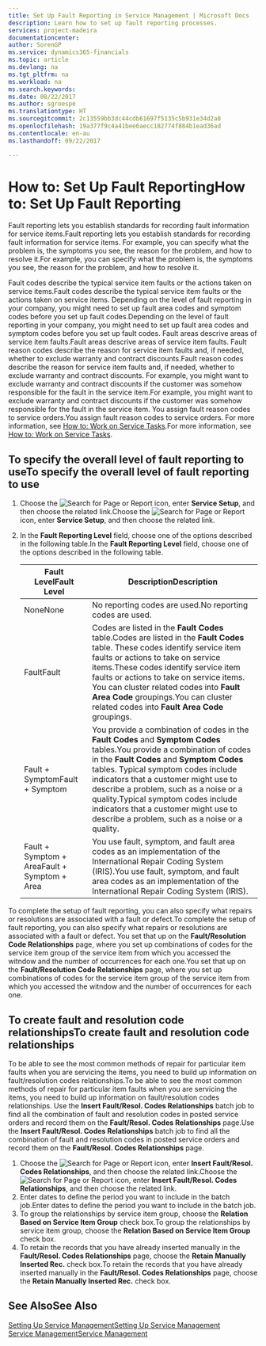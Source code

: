 ```yaml
---
title: Set Up Fault Reporting in Service Management | Microsoft Docs
description: Learn how to set up fault reporting processes.
services: project-madeira
documentationcenter: 
author: SorenGP
ms.service: dynamics365-financials
ms.topic: article
ms.devlang: na
ms.tgt_pltfrm: na
ms.workload: na
ms.search.keywords: 
ms.date: 08/22/2017
ms.author: sgroespe
ms.translationtype: HT
ms.sourcegitcommit: 2c13559bb3dc44cdb61697f5135c5b931e34d2a8
ms.openlocfilehash: 19a377f9c4a41bee6aecc182774f884b1ead36ad
ms.contentlocale: en-au
ms.lasthandoff: 09/22/2017

---
```


# <a name="how-to-set-up-fault-reporting"></a><span data-ttu-id="e9320-103">How to: Set Up Fault Reporting</span><span class="sxs-lookup"><span data-stu-id="e9320-103">How to: Set Up Fault Reporting</span></span>
<span data-ttu-id="e9320-104">Fault reporting lets you establish standards for recording fault information for service items.</span><span class="sxs-lookup"><span data-stu-id="e9320-104">Fault reporting lets you establish standards for recording fault information for service items.</span></span> <span data-ttu-id="e9320-105">For example, you can specify what the problem is, the symptoms you see, the reason for the problem, and how to resolve it.</span><span class="sxs-lookup"><span data-stu-id="e9320-105">For example, you can specify what the problem is, the symptoms you see, the reason for the problem, and how to resolve it.</span></span>  

<span data-ttu-id="e9320-106">Fault codes describe the typical service item faults or the actions taken on service items.</span><span class="sxs-lookup"><span data-stu-id="e9320-106">Fault codes describe the typical service item faults or the actions taken on service items.</span></span> <span data-ttu-id="e9320-107">Depending on the level of fault reporting in your company, you might need to set up fault area codes and symptom codes before you set up fault codes.</span><span class="sxs-lookup"><span data-stu-id="e9320-107">Depending on the level of fault reporting in your company, you might need to set up fault area codes and symptom codes before you set up fault codes.</span></span> <span data-ttu-id="e9320-108">Fault areas descrive areas of service item faults.</span><span class="sxs-lookup"><span data-stu-id="e9320-108">Fault areas descrive areas of service item faults.</span></span> <span data-ttu-id="e9320-109">Fault reason codes describe the reason for service item faults and, if needed, whether to exclude warranty and contract discounts.</span><span class="sxs-lookup"><span data-stu-id="e9320-109">Fault reason codes describe the reason for service item faults and, if needed, whether to exclude warranty and contract discounts.</span></span> <span data-ttu-id="e9320-110">For example, you might want to exclude warranty and contract discounts if the customer was somehow responsible for the fault in the service item.</span><span class="sxs-lookup"><span data-stu-id="e9320-110">For example, you might want to exclude warranty and contract discounts if the customer was somehow responsible for the fault in the service item.</span></span> <span data-ttu-id="e9320-111">You assign fault reason codes to service orders.</span><span class="sxs-lookup"><span data-stu-id="e9320-111">You assign fault reason codes to service orders.</span></span> <span data-ttu-id="e9320-112">For more information, see [How to: Work on Service Tasks](service-how-to-work-on-service-tasks.md).</span><span class="sxs-lookup"><span data-stu-id="e9320-112">For more information, see [How to: Work on Service Tasks](service-how-to-work-on-service-tasks.md).</span></span>  

## <a name="to-specify-the-overall-level-of-fault-reporting-to-use"></a><span data-ttu-id="e9320-113">To specify the overall level of fault reporting to use</span><span class="sxs-lookup"><span data-stu-id="e9320-113">To specify the overall level of fault reporting to use</span></span>
1. <span data-ttu-id="e9320-114">Choose the ![Search for Page or Report](media/ui-search/search_small.png "Search for Page or Report icon") icon, enter **Service Setup**, and then choose the related link.</span><span class="sxs-lookup"><span data-stu-id="e9320-114">Choose the ![Search for Page or Report](media/ui-search/search_small.png "Search for Page or Report icon") icon, enter **Service Setup**, and then choose the related link.</span></span> 
2. <span data-ttu-id="e9320-115">In the **Fault Reporting Level** field, choose one of the options described in the following table.</span><span class="sxs-lookup"><span data-stu-id="e9320-115">In the **Fault Reporting Level** field, choose one of the options described in the following table.</span></span>  
  
    |<span data-ttu-id="e9320-116">**Fault Level**</span><span class="sxs-lookup"><span data-stu-id="e9320-116">**Fault Level**</span></span>|<span data-ttu-id="e9320-117">**Description**</span><span class="sxs-lookup"><span data-stu-id="e9320-117">**Description**</span></span>|  
    |------------|-------------|  
    |<span data-ttu-id="e9320-118">None</span><span class="sxs-lookup"><span data-stu-id="e9320-118">None</span></span> | <span data-ttu-id="e9320-119">No reporting codes are used.</span><span class="sxs-lookup"><span data-stu-id="e9320-119">No reporting codes are used.</span></span>|  
    |<span data-ttu-id="e9320-120">Fault</span><span class="sxs-lookup"><span data-stu-id="e9320-120">Fault</span></span> | <span data-ttu-id="e9320-121">Codes are listed in the **Fault Codes** table.</span><span class="sxs-lookup"><span data-stu-id="e9320-121">Codes are listed in the **Fault Codes** table.</span></span> <span data-ttu-id="e9320-122">These codes identify service item faults or actions to take on service items.</span><span class="sxs-lookup"><span data-stu-id="e9320-122">These codes identify service item faults or actions to take on service items.</span></span> <span data-ttu-id="e9320-123">You can cluster related codes into **Fault Area Code** groupings.</span><span class="sxs-lookup"><span data-stu-id="e9320-123">You can cluster related codes into **Fault Area Code** groupings.</span></span>|  
    |<span data-ttu-id="e9320-124">Fault + Symptom</span><span class="sxs-lookup"><span data-stu-id="e9320-124">Fault + Symptom</span></span> | <span data-ttu-id="e9320-125">You provide a combination of codes in the **Fault Codes** and **Symptom Codes** tables.</span><span class="sxs-lookup"><span data-stu-id="e9320-125">You provide a combination of codes in the **Fault Codes** and **Symptom Codes** tables.</span></span> <span data-ttu-id="e9320-126">Typical symptom codes include indicators that a customer might use to describe a problem, such as a noise or a quality.</span><span class="sxs-lookup"><span data-stu-id="e9320-126">Typical symptom codes include indicators that a customer might use to describe a problem, such as a noise or a quality.</span></span>|  
    |<span data-ttu-id="e9320-127">Fault + Symptom + Area</span><span class="sxs-lookup"><span data-stu-id="e9320-127">Fault + Symptom + Area</span></span> | <span data-ttu-id="e9320-128">You use fault, symptom, and fault area codes as an implementation of the International Repair Coding System (IRIS).</span><span class="sxs-lookup"><span data-stu-id="e9320-128">You use fault, symptom, and fault area codes as an implementation of the International Repair Coding System (IRIS).</span></span>|  
  
<span data-ttu-id="e9320-129">To complete the setup of fault reporting, you can also specify what repairs or resolutions are associated with a fault or defect.</span><span class="sxs-lookup"><span data-stu-id="e9320-129">To complete the setup of fault reporting, you can also specify what repairs or resolutions are associated with a fault or defect.</span></span> <span data-ttu-id="e9320-130">You set that up on the **Fault/Resolution Code Relationships** page, where you set up combinations of codes for the service item group of the service item from which you accessed the witndow and the number of occurrences for each one.</span><span class="sxs-lookup"><span data-stu-id="e9320-130">You set that up on the **Fault/Resolution Code Relationships** page, where you set up combinations of codes for the service item group of the service item from which you accessed the witndow and the number of occurrences for each one.</span></span>

## <a name="to-create-fault-and-resolution-code-relationships"></a><span data-ttu-id="e9320-131">To create fault and resolution code relationships</span><span class="sxs-lookup"><span data-stu-id="e9320-131">To create fault and resolution code relationships</span></span>
<!--this needs to go in a working with topic-->
<span data-ttu-id="e9320-132">To be able to see the most common methods of repair for particular item faults when you are servicing the items, you need to build up information on fault/resolution codes relationships.</span><span class="sxs-lookup"><span data-stu-id="e9320-132">To be able to see the most common methods of repair for particular item faults when you are servicing the items, you need to build up information on fault/resolution codes relationships.</span></span> <span data-ttu-id="e9320-133">Use the **Insert Fault/Resol. Codes Relationships** batch job to find all the combination of fault and resolution codes in posted service orders and record them on the **Fault/Resol. Codes Relationships** page.</span><span class="sxs-lookup"><span data-stu-id="e9320-133">Use the **Insert Fault/Resol. Codes Relationships** batch job to find all the combination of fault and resolution codes in posted service orders and record them on the **Fault/Resol. Codes Relationships** page.</span></span> 
  
1. <span data-ttu-id="e9320-134">Choose the ![Search for Page or Report](media/ui-search/search_small.png "Search for Page or Report icon") icon, enter **Insert Fault/Resol. Codes Relationships**, and then choose the related link.</span><span class="sxs-lookup"><span data-stu-id="e9320-134">Choose the ![Search for Page or Report](media/ui-search/search_small.png "Search for Page or Report icon") icon, enter **Insert Fault/Resol. Codes Relationships**, and then choose the related link.</span></span>  
2. <span data-ttu-id="e9320-135">Enter dates to define the period you want to include in the batch job.</span><span class="sxs-lookup"><span data-stu-id="e9320-135">Enter dates to define the period you want to include in the batch job.</span></span>  
3. <span data-ttu-id="e9320-136">To group the relationships by service item group, choose the **Relation Based on Service Item Group** check box.</span><span class="sxs-lookup"><span data-stu-id="e9320-136">To group the relationships by service item group, choose the **Relation Based on Service Item Group** check box.</span></span>  
4. <span data-ttu-id="e9320-137">To retain the records that you have already inserted manually in the **Fault/Resol. Codes Relationships** page, choose the **Retain Manually Inserted Rec.** check box.</span><span class="sxs-lookup"><span data-stu-id="e9320-137">To retain the records that you have already inserted manually in the **Fault/Resol. Codes Relationships** page, choose the **Retain Manually Inserted Rec.** check box.</span></span>  

## <a name="see-also"></a><span data-ttu-id="e9320-138">See Also</span><span class="sxs-lookup"><span data-stu-id="e9320-138">See Also</span></span>
[<span data-ttu-id="e9320-139">Setting Up Service Management</span><span class="sxs-lookup"><span data-stu-id="e9320-139">Setting Up Service Management</span></span>](service-setup-service.md)  
[<span data-ttu-id="e9320-140">Service Management</span><span class="sxs-lookup"><span data-stu-id="e9320-140">Service Management</span></span>](service-service.md)  

